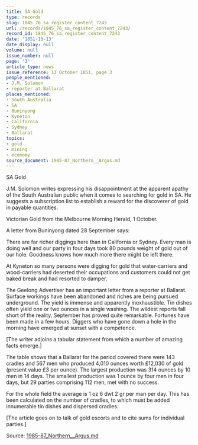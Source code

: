 ```yaml
---
title: SA Gold
type: records
slug: 1845_76_sa_register_content_7243
url: /records/1845_76_sa_register_content_7243/
record_id: 1845_76_sa_register_content_7243
date: '1851-10-13'
date_display: null
volume: null
issue_number: null
page: '3'
article_type: news
issue_reference: 13 October 1851, page 3
people_mentioned:
- J.M. Solomon
- reporter at Ballarat
places_mentioned:
- South Australia
- SA
- Buninyong
- Kyneton
- California
- Sydney
- Ballarat
topics:
- gold
- mining
- economy
source_document: 1985-87_Northern__Argus.md
---
```


SA Gold

J.M. Solomon writes expressing his disappointment at the apparent apathy of the South Australian public when it comes to searching for gold in SA.  He suggests a subscription list to establish a reward for the discoverer of gold in payable quantities.

Victorian Gold from the Melbourne Morning Herald, 1 October.

A letter from Buninyong dated 28 September says:

There are far richer diggings here than in California or Sydney.  Every man is doing well and our party in four days took 80 pounds weight of gold out of our hole.  Goodness knows how much more there might be left there.

At Kyneton so many persons were digging for gold that water-carriers and wood-carriers had deserted their occupations and customers could not get baked break and had resorted to damper.

The Geelong Advertiser has an important letter from a reporter at Ballarat.  Surface workings have been abandoned and riches are being pursued underground.  The yield is immense and apparently inexhaustible.  Tin dishes often yield one or two ounces in a single washing.  The wildest reports fall short of the reality.  September has proved quite remarkable.  Fortunes have been made in a few hours.  Diggers who have gone down a hole in the morning have emerged at sunset with a competence.

[The writer adjoins a tabular statement from which a number of amazing facts emerge.]

The table shows that a Ballarat for the period covered there were 143 cradles and 567 men who produced 4,010 ounces worth £12,030 of gold (present value £3 per ounce).  The largest production was 314 ounces by 10 men in 14 days.  The smallest production was 1 ounce by four men in four days, but 29 parties comprising 112 men, met with no success.

For the whole field the average is 1 oz 6 dwt 2 gr per man per day.  This has been calculated on the number of cradles, to which must be added innumerable tin dishes and dispersed cradles.

[The article goes on to talk of gold escorts and to cite sums for individual parties.]

Source: [1985-87_Northern__Argus.md](/downloads/markdown/1985-87_Northern__Argus.md)
